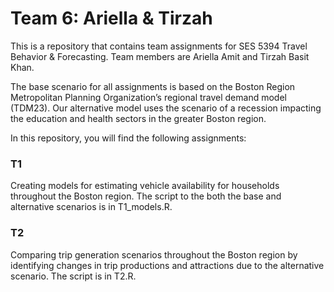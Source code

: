 # Team 6: Ariella & Tirzah

This is a repository that contains team assignments for SES 5394 Travel Behavior & Forecasting. Team members are Ariella Amit and Tirzah Basit Khan.

The base scenario for all assignments is based on the Boston Region Metropolitan Planning Organization’s regional travel demand model (TDM23). Our alternative model uses the scenario of a recession impacting the education and health sectors in the greater Boston region.

In this repository, you will find the following assignments:

### T1
Creating models for estimating vehicle availability for households throughout the Boston region. 
The script to the both the base and alternative scenarios is in T1_models.R.

### T2
Comparing trip generation scenarios throughout the Boston region by identifying changes in trip productions and attractions due to the alternative scenario. 
The script is in T2.R.
